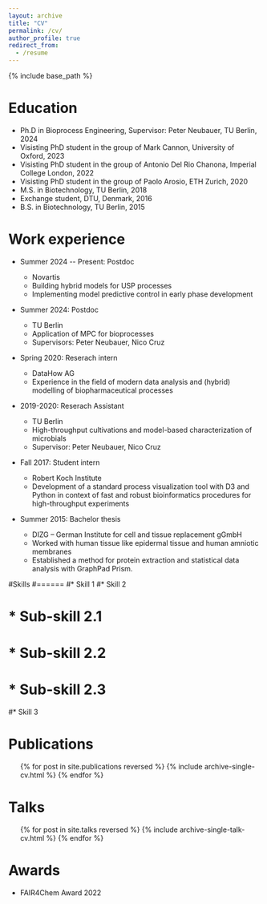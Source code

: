 ```yaml
---
layout: archive
title: "CV"
permalink: /cv/
author_profile: true
redirect_from:
  - /resume
---
```


{% include base_path %}

Education
======
* Ph.D in Bioprocess Engineering, Supervisor: Peter Neubauer, TU Berlin, 2024
* Visisting PhD student in the group of Mark Cannon, University of Oxford, 2023
* Visisting PhD student in the group of Antonio Del Rio Chanona, Imperial College London, 2022
* Visisting PhD student in the group of Paolo Arosio, ETH Zurich, 2020
* M.S. in Biotechnology, TU Berlin, 2018
* Exchange student, DTU, Denmark, 2016
* B.S. in Biotechnology, TU Berlin, 2015

Work experience
======
* Summer 2024 -- Present: Postdoc
  * Novartis
  * Building hybrid models for USP processes
  * Implementing model predictive control in early phase development

* Summer 2024: Postdoc
  * TU Berlin
  * Application of MPC for bioprocesses
  * Supervisors: Peter Neubauer, Nico Cruz

* Spring 2020: Reserach intern
  * DataHow AG
  * Experience in the field of modern data analysis and (hybrid) modelling of biopharmaceutical processes

* 2019-2020: Reserach Assistant
  * TU Berlin
  * High-throughput cultivations and model-based characterization of microbials
  * Supervisor: Peter Neubauer, Nico Cruz

* Fall 2017: Student intern
  * Robert Koch Institute
  * Development of a standard process visualization tool with D3 and Python in context of fast and robust bioinformatics procedures for high-throughput experiments

* Summer 2015: Bachelor thesis
  * DIZG – German Institute for cell and tissue replacement gGmbH
  * Worked with human tissue like epidermal tissue and human amniotic membranes
  * Established a method for protein extraction and statistical data analysis with GraphPad Prism.
  
#Skills
#======
#* Skill 1
#* Skill 2
#  * Sub-skill 2.1
#  * Sub-skill 2.2
#  * Sub-skill 2.3
#* Skill 3

Publications
======
  <ul>{% for post in site.publications reversed %}
    {% include archive-single-cv.html %}
  {% endfor %}</ul>
  
Talks
======
  <ul>{% for post in site.talks reversed %}
    {% include archive-single-talk-cv.html  %}
  {% endfor %}</ul>

Awards
======
* FAIR4Chem Award 2022
